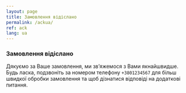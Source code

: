 ```yaml
---
layout: page
title: Замовлення відіслано
permalink: /ackua/
ref: ack
lang: ua
---
```


<h3>Замовлення відіслано</h3>

Дякуємо за Ваше замовлення, ми зв’яжемося з Вами якнайшвидше. Будь ласка, подзвоніть за номером телефону <code>+3801234567</code> для більш швидкої обробки замовлення та щоб дізнатися відповіді на додаткові питання.